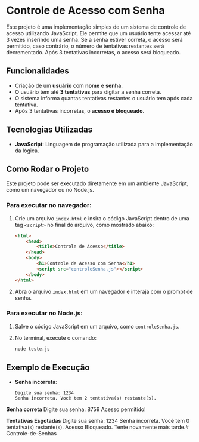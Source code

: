# Controle de Acesso com Senha

Este projeto é uma implementação simples de um sistema de controle de acesso utilizando JavaScript. Ele permite que um usuário tente acessar até 3 vezes inserindo uma senha. Se a senha estiver correta, o acesso será permitido, caso contrário, o número de tentativas restantes será decrementado. Após 3 tentativas incorretas, o acesso será bloqueado.

## Funcionalidades

- Criação de um **usuário** com **nome** e **senha**.
- O usuário tem até **3 tentativas** para digitar a senha correta.
- O sistema informa quantas tentativas restantes o usuário tem após cada tentativa.
- Após 3 tentativas incorretas, o **acesso é bloqueado**.

## Tecnologias Utilizadas

- **JavaScript**: Linguagem de programação utilizada para a implementação da lógica.

## Como Rodar o Projeto

Este projeto pode ser executado diretamente em um ambiente JavaScript, como um navegador ou no Node.js.

### Para executar no navegador:

1. Crie um arquivo `index.html` e insira o código JavaScript dentro de uma tag `<script>` no final do arquivo, como mostrado abaixo:
    ```html
    <html>
        <head>
            <title>Controle de Acesso</title>
        </head>
        <body>
            <h1>Controle de Acesso com Senha</h1>
            <script src="controleSenha.js"></script>
        </body>
    </html>
    ```

2. Abra o arquivo `index.html` em um navegador e interaja com o prompt de senha.

### Para executar no Node.js:

1. Salve o código JavaScript em um arquivo, como `controleSenha.js`.

2. No terminal, execute o comando:
    ```bash
    node teste.js
    ```

## Exemplo de Execução

- **Senha incorreta**:
  ```plaintext
  Digite sua senha: 1234
  Senha incorreta. Você tem 2 tentativa(s) restante(s).

**Senha correta**
Digite sua senha: 8759
Acesso permitido!

**Tentativas Esgotadas**
Digite sua senha: 1234
Senha incorreta. Você tem 0 tentativa(s) restante(s).
Acesso Bloqueado. Tente novamente mais tarde.#   C o n t r o l e - d e - S e n h a s  
 